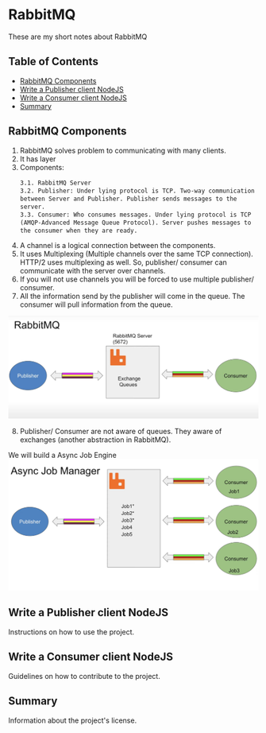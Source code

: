 # RabbitMQ

These are my short notes about RabbitMQ

## Table of Contents

- [RabbitMQ Components](#RabbitMQ_Components)
- [Write a Publisher client NodeJS](#publisher)
- [Write a Consumer client NodeJS](#consumer)
- [Summary](#summary)

## RabbitMQ Components
1. RabbitMQ solves problem to communicating with many clients.
2. It has layer
3. Components:
    ```
    3.1. RabbitMQ Server
    3.2. Publisher: Under lying protocol is TCP. Two-way communication between Server and Publisher. Publisher sends messages to the server.
    3.3. Consumer: Who consumes messages. Under lying protocol is TCP (AMQP-Advanced Message Queue Protocol). Server pushes messages to the consumer when they are ready.
    ```
4. A channel is a logical connection between the components.
5. It uses Multiplexing (Multiple channels over the same TCP connection). HTTP/2 uses multiplexing as well. So, publisher/ consumer can communicate with the server over channels.
6. If you will not use channels you will be forced to use multiple publisher/ consumer.
7. All the information send by the publisher will come in the queue. The consumer will pull information from the queue.

![Alt text](image.png)

8. Publisher/ Consumer are not aware of queues. They aware of exchanges (another abstraction in RabbitMQ).

We will build a Async Job Engine
![Alt text](image-1.png)

## Write a Publisher client NodeJS
Instructions on how to use the project.

## Write a Consumer client NodeJS

Guidelines on how to contribute to the project.

## Summary

Information about the project's license.
